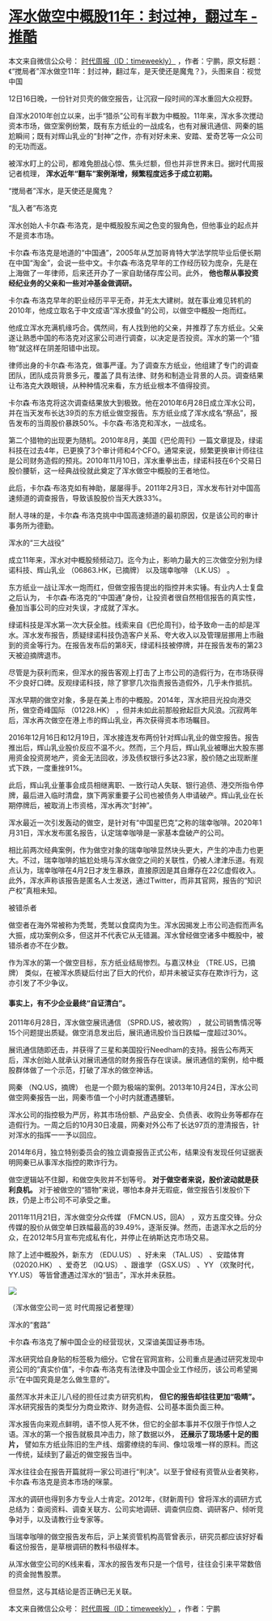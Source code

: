 # [浑水做空中概股11年：封过神，翻过车 - 推酷](https://www.tuicool.com/articles/rAbqUze)

本文来自微信公众号： [时代周报（ID：timeweekly）](https://mp.weixin.qq.com/s/OyhoxiDYiQ4U2JBU_vBcew) ，作者：宁鹏，原文标题：《“搅局者”浑水做空11年：封过神，翻过车，是天使还是魔鬼？》，头图来自：视觉中国

12日16日晚，一份针对贝壳的做空报告，让沉寂一段时间的浑水重回大众视野。

自浑水2010年创立以来，出手“猎杀”公司有半数为中概股。11年来，浑水多次搅动资本市场，做空案例纷繁，既有东方纸业的一战成名，也有对展讯通信、网秦的尴尬瞬间；既有对辉山乳业的“封神”之作，亦有对好未来、安踏、爱奇艺等一众公司的无功而返。

被浑水盯上的公司，都难免胆战心惊、焦头烂额，但也并非世界末日。据时代周报记者梳理， **浑水近年“翻车”案例渐增，频繁程度远多于成立初期。**

“搅局者”浑水，是天使还是魔鬼？

“乱入者”布洛克

浑水创始人卡尔森·布洛克，是中概股股东闻之色变的狠角色，但他事业的起点并不是资本市场。

卡尔森·布洛克是地道的“中国通”，2005年从芝加哥肯特大学法学院毕业后便长期在中国“淘金”，会说一些中文。卡尔森·布洛克早年的工作经历较为庞杂，先是在上海做了一年律师，后来还开办了一家自助储存库公司。此外， **他也帮从事投资经纪业务的父亲和一些对冲基金做调研。**

卡尔森·布洛克早年的职业经历平平无奇，并无太大建树。就在事业难见转机的2010年，他成立取名于中文成语“浑水摸鱼”的公司，以做空中概股一炮而红。

他成立浑水充满机缘巧合。偶然间，有人找到他的父亲，并推荐了东方纸业。父亲遂让熟悉中国的布洛克对这家公司进行调查，以决定是否投资。浑水的第一个“猎物”就这样在阴差阳错中出现。

律师出身的卡尔森·布洛克，做事严谨。为了调查东方纸业，他组建了专门的调查团队，团队成员背景多元，覆盖了具有法律、财务和制造业背景的人员。调查结果让布洛克大跌眼镜，从种种情况来看，东方纸业根本不值得投资。

卡尔森·布洛克将这次调查结果放大到极致。他在2010年6月28日成立浑水公司，并在当天发布长达39页的东方纸业做空报告。东方纸业成了浑水成名“祭品”，报告发布的当周股价暴跌50%。卡尔森·布洛克和浑水，一战成名。

第二个猎物的出现更为随机。2010年8月，美国《巴伦周刊》一篇文章提及，绿诺科技在过去4年，已更换了3个审计师和4个CFO。通常来说，频繁更换审计师往往是公司财务造假的预兆。2010年11月10日，浑水重拳出击，绿诺科技在6个交易日股价腰斩，这一经典战役就此奠定了浑水做空中概股的王者地位。

此后，卡尔森·布洛克如有神助，屡屡得手。2011年2月3日，浑水发布针对中国高速频道的调查报告，导致该股股价当天大跌33%。

耐人寻味的是，卡尔森·布洛克挑中中国高速频道的最初原因，仅是该公司的审计事务所为德勤。

浑水的“三大战役”

成立11年来，浑水对中概股频频动刀。迄今为止，影响力最大的三次做空分别为绿诺科技、辉山乳业 （06863.HK，已摘牌） 以及瑞幸咖啡 （LK.US） 。

东方纸业一战让浑水一炮而红，但做空报告提出的指控并未实锤。有业内人士复盘之后认为， 卡尔森·布洛克的“中国通”身份，让投资者很自然相信报告的真实性，叠加当事公司的应对失误，才成就了浑水。

绿诺科技是浑水第一次大获全胜。线索来自《巴伦周刊》，给予致命一击的却是浑水。浑水发布报告，质疑绿诺科技伪造客户关系、夸大收入以及管理层挪用上市融到的资金等行为。在报告发布后的第8天，绿诺科技被停牌，并在报告发布的第23天被迫摘牌退市。

尽管是为获利而来，但浑水的报告客观上打击了上市公司的造假行为，在市场获得不少良好口碑。反观绿诺科技，除了寥寥几次指责报告造假外，几乎未作抵抗。

浑水早期的做空对象，多是在美上市的中概股。2014年，浑水把目光投向港交所，做空奇峰国际 （01228.HK） ，但并未如此前那般掀起巨大风浪。沉寂两年后，浑水再次做空在港上市的辉山乳业，再次获得资本市场瞩目。

2016年12月16日和12月19日，浑水接连发布两份针对辉山乳业的做空报告。报告推出后，辉山乳业股价反应不温不火。然而，三个月后，辉山乳业被曝出大股东挪用资金投资房地产，资金无法回收，涉及债权银行多达23家，股价随之出现断崖式下跌，一度重挫91%。

此后，辉山乳业董事会成员相继离职、一致行动人失联、银行追债、港交所指令停牌，最后进入临时清盘，旗下两家重要子公司也被债务人申请破产。辉山乳业在长期停牌后，被取消上市资格，浑水再次“封神”。

浑水最近一次引发轰动的做空，是针对有“中国星巴克”之称的瑞幸咖啡。2020年1月31日，浑水发布匿名报告，认定瑞幸咖啡是一家基本盘破产的公司。

相比前两次经典案例，作为做空对象的瑞幸咖啡显然块头更大，产生的冲击力也更大。不过，瑞幸咖啡的尴尬处境与浑水做空之间的关联性，仍被人津津乐道。有观点认为，瑞幸咖啡在4月2日才发生暴跌，直接原因是其自爆存在22亿虚假收入。此外，浑水声称该报告是匿名人士发送，通过Twitter，而非其官网，报告的“知识产权”真相未知。

被错杀者

做空者在海外常被称为秃鹫，秃鹫以食腐肉为生。浑水因揭发上市公司造假而声名大振，成功案例众多，但这并不代表它从无错漏。浑水曾经做空诸多中概股中，被错杀者亦不在少数。

作为浑水的第一个做空目标，东方纸业结局惨烈。与嘉汉林业 （TRE.US，已摘牌） 类似，在被浑水质疑后付出了巨大的代价，却并未被证实存在欺诈行为，这亦引发了不少争议。

#### 事实上，有不少企业最终“自证清白”。

2011年6月28日，浑水做空展讯通信 （SPRD.US，被收购） ，就公司销售情况等15个问题提出质疑。做空消息发出后，展讯通讯股价当日跌幅一度超过30%。

展讯通信随即还击，并获得了三星和美国投行Needham的支持。报告公布两天后，浑水创始人就承认对展讯通信的财务报告存在误读。展讯通信的案例，给中概股群体做了一个示范，打破了浑水的做空神话。

网秦 （NQ.US，摘牌） 也是一个颇为极端的案例。2013年10月24日，浑水公司做空网秦报告一出，网秦市值一个小时内就遭遇腰斩。

浑水公司的指控极为严厉，称其市场份额、产品安全、负债表、收购业务等都存在造假行为。一周之后的10月30日凌晨，网秦对外公布了长达97页的澄清报告，针对浑水的指挥一一予以回应。

2014年6月，独立特别委员会的独立调查报告正式公布，结果没有发现任何证据表明网秦已从事浑水指控的欺诈行为。

做空逻辑站不住脚，和做空失败并不划等号。 **对于做空者来说，股价波动就是获利良机。** 对于被做空的“猎物”来说，哪怕本身并无瑕疵，做空报告引发股价下跌，仍是上市公司不可承受之重。

2011年11月21日，浑水做空分众传媒 （FMCN.US，回A） ，双方五度交锋。分众传媒的股价从做空单日跌幅最高的39.49%，逐渐反弹。然而，击退浑水之后的分众，在2012年5月宣布完成私有化，并停止在纳斯达克市场交易。

除了上述中概股外，新东方 （EDU.US） 、好未来 （TAL.US） 、安踏体育 （02020.HK） 、爱奇艺 （IQ.US） 、跟谁学 （GSX.US） 、YY （欢聚时代，YY.US） 等皆曾遭遇过浑水的“狙击”，浑水并未获胜。

![](https://img1.tuicool.com/RfIB7bb.jpg!web)

（浑水做空公司一览 时代周报记者整理）

浑水的“套路”

卡尔森·布洛克了解中国企业的经营现状，又深谙美国证券市场。

浑水研究给自身贴的标签极为细分。它曾在官网宣称，公司重点是通过研究发现中资公司的“真实价值”，卡尔森·布洛克有法律及中国企业工作经历，该公司希望揭示“在中国究竟是怎么做生意的”。

虽然浑水并未正儿八经的担任过卖方研究机构， **但它的报告却往往更加“吸睛”。** 浑水研究报告的类型分为商业欺诈、财务造假、公司基本面负面三种。

浑水报告向来观点鲜明，语不惊人死不休，但它的全部本事并不仅限于作惊人之语。浑水的第一个报告就极具冲击力，除了数据以外， **还展示了现场感十足的图片，** 譬如东方纸业陈旧的生产线、烟雾缭绕的车间、像垃圾堆一样的原料。而这一传统，延续到了最近的做空报告当中。

浑水往往会在报告开篇就将一家公司进行“判决”。以至于曾经有资管从业者笑称，卡尔森·布洛克是资本市场的咪蒙。

浑水的调研也得到多方专业人士肯定。2012年，《财新周刊》曾将浑水的调研方式总结为：查阅资料、调查关联方、公司实地调研、调查供应商、调研客户、倾听竞争对手，以及请教行业专家等。

当瑞幸咖啡的做空报告发布后，沪上某资管机构高管曾表示，研究员都应该好好看看这份报告，是草根调研的教科书级样本。

从浑水做空公司的K线来看，浑水的报告发布只是一个信号，往往会引来平常数倍的资金抛售股票。

但显然，这与其结论是否正确已无关联。

本文来自微信公众号： [时代周报（ID：timeweekly）](https://mp.weixin.qq.com/s/OyhoxiDYiQ4U2JBU_vBcew) ，作者：宁鹏
